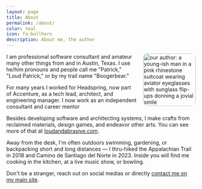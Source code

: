 ```yaml
---
layout: page
title: About
permalink: /about/
color: teal
icon: fa-bullhorn
description: About me, the author
---
```


<img style="float:right; margin-left: 1rem; height: 10em; border-radius: 10px" src="/assets/author.jpg" alt="our author: a young-ish man in a pink rhinestone suitcoat wearing aviator eyeglasses with sunglass flip-ups donning a jovial smile" />

I am professional software consultant and amateur many other things from and in Austin, Texas. I use he/him pronouns and people call me "Patrick," "Loud Patrick," or by my trail name "Boogerbear."

For many years I worked for Headspring, now part of Accenture, as a tech lead, architect, and engineering manager. I now work as an independent consultant and career mentor

Besides developing software and architecting systems, I make crafts from reclaimed materials, design games, and endeavor other arts. You can see more of that at [loudandabrasive.com](https://loudandabrasive.com).

Away from the desk, I'm often outdoors swimming, gardening, or backpacking short and long distances — I thru-hiked the Appalachian Trail in 2018 and Camino de Santiago del Norte in 2023. Inside you will find me cooking in the kitchen, at a live music show, or bowling.

Don't be a stranger, reach out on social medias or directly [contact me on my main site](https://pmcvtm.com/#contact).

